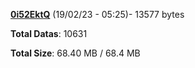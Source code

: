 [**0i52EktQ**](/data/0i52EktQ.txt) (19/02/23 - 05:25)- 13577 bytes

**Total Datas**: 10631

**Total Size**: 68.40 MB / 68.4 MB